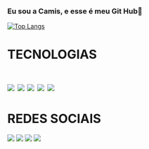 ### Eu sou a Camis, e esse é meu Git Hub👋

[![Top Langs](https://github-readme-stats.vercel.app/api/top-langs/?username=techcamis&layout=donut)](https://github.com/techcamis/github-readme-stats)
<br>
<div>
  <h1>TECNOLOGIAS<h1/>
  <a href="#"><img src="https://img.shields.io/badge/HTML5-E34F26?style=for-the-badge&logo=html5&logoColor=white"></a>
  <a href="#"><img src="https://img.shields.io/badge/CSS3-1572B6?style=for-the-badge&logo=css3&logoColor=white"></a>
  <a href="#"><img src="https://img.shields.io/badge/JavaScript-F7DF1E?style=for-the-badge&logo=javascript&logoColor=black"></a>
  <a href="#"><img src="https://img.shields.io/badge/PHP-777BB4?style=for-the-badge&logo=php&logoColor=white"></a>
  <a href="#"><img src="https://img.shields.io/badge/MySQL-00000F?style=for-the-badge&logo=mysql&logoColor=white"></a>
</div>
<div>
<h1>REDES SOCIAIS</h1>
<a href="https://instagram.com/techcamis?igshid=NGExMmI2YTkyZg=="><img src="https://img.shields.io/badge/Instagram-E4405F?style=for-the-badge&logo=instagram&logoColor=white"></a>
<a href="https://twitter.com/techcamis?t=NDnln2by1szGQX8yclWWBg&s=09"><img src="https://img.shields.io/badge/Twitter-1DA1F2?style=for-the-badge&logo=twitter&logoColor=white"></a>
<a href="https://www.tiktok.com/@techcamis?_t=8d6yCC3ro0r&_r=1"><img src="https://img.shields.io/badge/TikTok-000000?style=for-the-badge&logo=tiktok&logoColor=white"></a>
<a href="https://youtube.com/@techcamis"><img src="https://img.shields.io/badge/YouTube-FF0000?style=for-the-badge&logo=youtube&logoColor=white"></a>
</div>
